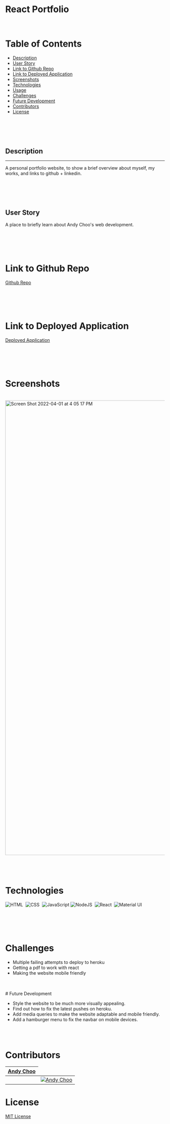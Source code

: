 # React Portfolio

<br>

# Table of Contents

- [Description](#description)
- [User Story](#user-story)
- [Link to Github Repo](#link-to-github-repo)
- [Link to Deployed Application](#link-to-deployed-application)
- [Screenshots](#screenshots)
- [Technologies](#technologies)
- [Usage](#usage)
- [Challenges](#challenges)
- [Future Development](#future-development)
- [Contributors](#contributors)
- [License](#license)
<br>
<br>
<br>

#

## Description

---

A personal portfolio website, to show a brief overview about myself, my works, and links to github + linkedin.

#
<br>
<br>

## User Story
A place to briefly learn about Andy Choo's web development.

#
<br>
<br>

# Link to Github Repo 

[Github Repo](https://github.com/Andydchoo/React-Portfolio)
#
<br>
<br>

# Link to Deployed Application

[Deployed Application](https://andychoo.herokuapp.com/)
#
<br>
<br>

# Screenshots
<br>
<img width="1437" alt="Screen Shot 2022-04-01 at 4 05 17 PM" src="https://user-images.githubusercontent.com/84701751/161337282-f885e964-288d-4dd5-8523-a4069279fef7.png">


#
<br>

# Technologies

![HTML](https://img.shields.io/badge/HTML5-E34F26?style=for-the-badge&logo=html5&logoColor=white)&nbsp;
![CSS](https://img.shields.io/badge/CSS3-1572B6?style=for-the-badge&logo=css3&logoColor=white)&nbsp;
![JavaScript](https://img.shields.io/badge/javascript-%23323330.svg?style=for-the-badge&logo=javascript&logoColor=%23F7DF1E)
![NodeJS](https://img.shields.io/badge/node.js-6DA55F?style=for-the-badge&logo=node.js&logoColor=white)&nbsp;
![React](https://img.shields.io/badge/React-20232A?style=for-the-badge&logo=react&logoColor=61DAFB)&nbsp;
![Material UI](https://img.shields.io/badge/Material--UI-0081CB?style=for-the-badge&logo=material-ui&logoColor=white)&nbsp;

#
<br>
<br>

# Challenges

- Multiple failing attempts to deploy to heroku
- Getting a pdf to work with react
- Making the website mobile friendly
<br>
<br>
# Future Development


- Style the website to be much more visually appealing.
- Find out how to fix the latest pushes on heroku.
- Add media queries to make the website adaptable and mobile friendly.
- Add a hamburger menu to fix the navbar on mobile devices.

<br>
<br>

# Contributors
<table>
<thead>
<tr>

<th><a href="https://github.com/Andydchoo">Andy Choo</a></th>

</tr>
</thead>
<tbody>
<tr>
<td>
<td>
<a target="_blank" rel="noopener noreferrer" href="https://github.com/Andydchoo"><img src="https://avatars.githubusercontent.com/Andydchoo?s=400&amp;v=1" alt="Andy Choo" style="max-width:100%;"></a>
</td>
</tr>
</tbody>
</table>


# License

[MIT License](https://opensource.org/licenses/MIT)
